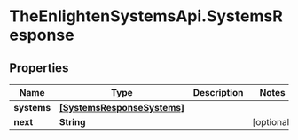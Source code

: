 # TheEnlightenSystemsApi.SystemsResponse

## Properties

Name | Type | Description | Notes
------------ | ------------- | ------------- | -------------
**systems** | [**[SystemsResponseSystems]**](SystemsResponseSystems.md) |  | 
**next** | **String** |  | [optional] 


